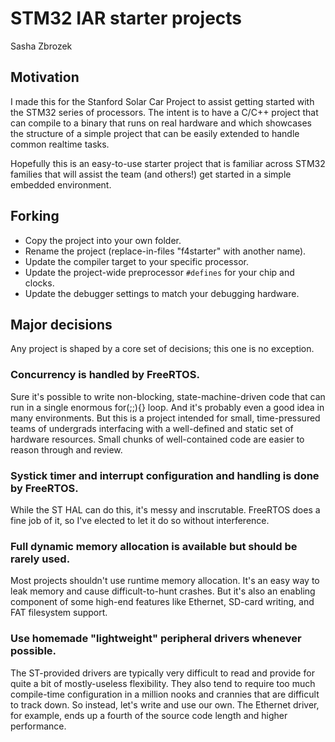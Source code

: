 # STM32 IAR starter projects
Sasha Zbrozek

## Motivation
I made this for the Stanford Solar Car Project to assist getting started with
the STM32 series of processors. The intent is to have a C/C++ project that can
compile to a binary that runs on real hardware and which showcases the structure
of a simple project that can be easily extended to handle common realtime tasks.

Hopefully this is an easy-to-use starter project that is familiar across STM32
families that will assist the team (and others!) get started in a simple
embedded environment.

## Forking
* Copy the project into your own folder.
* Rename the project (replace-in-files "f4starter" with another name).
* Update the compiler target to your specific processor.
* Update the project-wide preprocessor `#defines` for your chip and clocks.
* Update the debugger settings to match your debugging hardware.

## Major decisions
Any project is shaped by a core set of decisions; this one is no exception.

### Concurrency is handled by FreeRTOS.
Sure it's possible to write non-blocking, state-machine-driven code that can run
in a single enormous for(;;){} loop. And it's probably even a good idea in many
environments. But this is a project intended for small, time-pressured teams of
undergrads interfacing with a well-defined and static set of hardware resources.
Small chunks of well-contained code are easier to reason through and review.

### Systick timer and interrupt configuration and handling is done by FreeRTOS.
While the ST HAL can do this, it's messy and inscrutable. FreeRTOS does a fine
job of it, so I've elected to let it do so without interference.

### Full dynamic memory allocation is available but should be rarely used.
Most projects shouldn't use runtime memory allocation. It's an easy way to leak
memory and cause difficult-to-hunt crashes. But it's also an enabling component
of some high-end features like Ethernet, SD-card writing, and FAT filesystem
support.

### Use homemade "lightweight" peripheral drivers whenever possible.
The ST-provided drivers are typically very difficult to read and provide for
quite a bit of mostly-useless flexibility. They also tend to require too much
compile-time configuration in a million nooks and crannies that are difficult
to track down. So instead, let's write and use our own. The Ethernet driver,
for example, ends up a fourth of the source code length and higher performance.